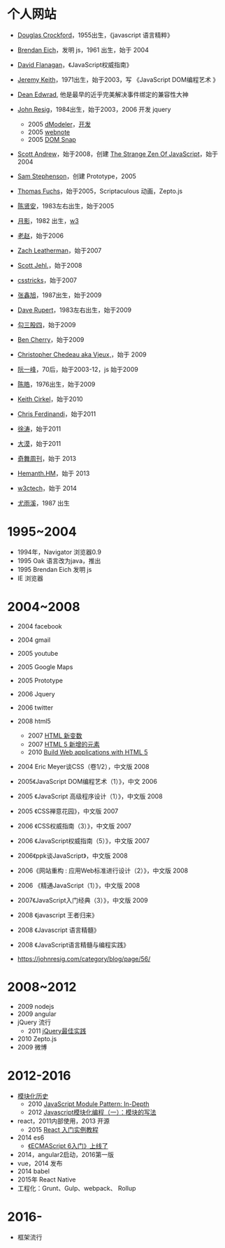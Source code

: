 # 个人网站
- [Douglas Crockford](https://www.crockford.com/about.html)，1955出生，《javascript 语言精粹》
- [Brendan Eich](https://brendaneich.com/)，发明 js，1961 出生，始于 2004 
- [David Flanagan](https://davidflanagan.com/)，《JavaScript权威指南》

- [Jeremy Keith](https://adactio.com/articles)，1971出生，始于2003，写 《JavaScript DOM编程艺术 》
- [Dean Edwrad](https://snook.ca/archives/writing/an_interview_wi), 他是最早的近乎完美解决事件绑定的兼容性大神
- [John Resig](https://johnresig.com/category/blog/page/66/)，1984出生，始于2003，2006 开发 jquery
    - 2005 [dModeler](https://johnresig.com/apps/dmodeler/)，[开发](https://johnresig.com/blog/javascript_libraries/)
    - 2005 [webnote](http://www.aypwip.org/webnote/)
    - 2005 [DOM Snap](https://johnresig.com/projects/domsnap/)
- [Scott Andrew](https://scottandrew.com/)，始于2008，创建 [The Strange Zen Of JavaScript](https://jszen.blogspot.com/2004/07/)，始于 2004
- [Sam Stephenson]()，创建  Prototype，2005
- [Thomas Fuchs](https://mir.aculo.us/page/40/)，始于2005，Scriptaculous 动画，Zepto.js
- [陈贤安](https://realazy.com/)，1983左右出生，始于2005
- [月影](https://www.zhihu.com/people/yue-ying-2-61/posts/posts_by_votes)，1982 出生，[w3](https://www.w3ctech.com/user/465?page=2)
- [老赵](https://www.cnblogs.com/JeffreyZhao?page=16)，始于2006
- [Zach Leatherman](https://www.zachleat.com/web/)，始于2007
- [Scott Jehl.](https://scottjehl.com/work/)，始于2008
- [csstricks](https://css-tricks.com/category/articles/page/476/)，始于2007
- [张鑫旭](https://www.zhangxinxu.com/wordpress/page/92/)，1987出生，始于2009
- [Dave Rupert](https://daverupert.com/)，1983左右出生，始于2009
- [勾三股四](https://jiongks.name/)，始于2009
- [Ben Cherry](https://www.adequatelygood.com/2009/)，始于2009
- [Christopher Chedeau aka Vjeux,](https://blog.vjeux.com/)，始于 2009
- [阮一峰](https://www.ruanyifeng.com/blog/2003/12/)，70后，始于2003-12，js 始于2009
- [陈皓](https://coolshell.cn/page/74)，1976出生，始于2009 
- [Keith Cirkel](https://www.keithcirkel.co.uk/)，始于2010
- [Chris Ferdinandi](https://gomakethings.com/articles/page/72/)，始于2011
- [徐涛](https://www.cnblogs.com/TomXu)，始于2011
- [大漠](https://fedev.cn/post/?page=182)，始于2011
- [奇舞周刊](https://weekly.75.team/)，始于 2013
- [Hemanth.HM](https://h3manth.com/new/blog/archives/)，始于 2013
- [w3ctech](https://www.w3ctech.com/topic/all?page=72)，始于 2014
- [尤雨溪]()，1987 出生

# 1995~2004
- 1994年，Navigator 浏览器0.9
- 1995 Oak 语言改为java，推出
- 1995 Brendan Eich 发明 js 
- IE 浏览器

# 2004~2008
- 2004 facebook
- 2004 gmail
- 2005 youtube
- 2005 Google Maps
- 2005 Prototype
- 2006 Jquery
- 2006 twitter
- 2008 html5
    - 2007 [HTML 新变数](https://realazy.com/posts/2007-05-04-browsers-will-treat-all-versions-of-html-as-html5.html)
    - 2007 [HTML 5 新增的元素](https://realazy.com/posts/2007-08-10-new-elements-in-html-5.html)
    - 2010 [Build Web applications with HTML 5](https://developer.ibm.com/articles/wa-html5webapp/)

- 2004 Eric Meyer谈CSS（卷1/2），中文版 2008
- 2005《JavaScript DOM编程艺术（1）》，中文 2006
- 2005 《JavaScript 高级程序设计（1）》，中文版 2008
- 2005 《CSS禅意花园》，中文版 2007
- 2006 《CSS权威指南（3）》，中文版 2007
- 2006 《JavaScript权威指南（5）》，中文版 2007
- 2006《ppk谈JavaScript》，中文版 2008
- 2006《网站重构 : 应用Web标准进行设计（2）》，中文版 2008
- 2006 《精通JavaScript（1）》，中文版 2008
- 2007《JavaScript入门经典（3）》，中文版 2009 
- 2008 《javascript 王者归来》
- 2008 《Javascript 语言精髓》
- 2008 《JavaScript语言精髓与编程实践》
- https://johnresig.com/category/blog/page/56/

# 2008~2012
- 2009 nodejs
- 2009 angular
- jQuery 流行
    - 2011 [jQuery最佳实践](https://www.ruanyifeng.com/blog/2011/08/jquery_best_practices.html)
- 2010 Zepto.js
- 2009 微博

# 2012-2016
- [模块化历史](https://github.com/LeonWuV/FE-blog-repository/blob/master/js%E8%AE%BE%E8%AE%A1%E6%A8%A1%E5%BC%8F/js%E6%A8%A1%E5%9D%97%E5%8C%96%E7%9A%84%E5%8F%91%E5%B1%95%E5%8E%86%E7%A8%8B.md)
    - 2010 [JavaScript Module Pattern: In-Depth](https://www.adequatelygood.com/JavaScript-Module-Pattern-In-Depth.html)
    - 2012 [Javascript模块化编程（一）：模块的写法](https://www.ruanyifeng.com/blog/2012/10/javascript_module.html)
- react，2011内部使用，2013 开源
    - 2015 [React 入门实例教程](https://www.ruanyifeng.com/blog/2015/03/react.html)
- 2014 es6
    - [《ECMAScript 6入门》上线了](https://www.ruanyifeng.com/blog/2014/04/ecmascript_6_primer.html)
- 2014，angular2启动，2016第一版
- vue，2014 发布
- 2014 babel
- 2015年 React Native
- 工程化：Grunt、Gulp、webpack、 Rollup

# 2016-
- 框架流行